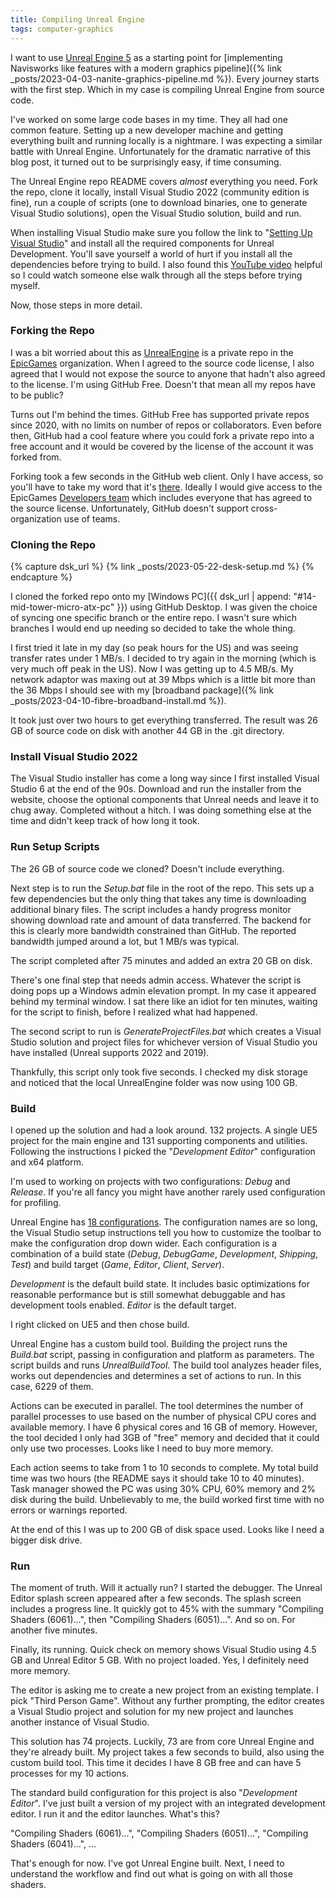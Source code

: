 ```yaml
---
title: Compiling Unreal Engine
tags: computer-graphics
---
```


I want to use [Unreal Engine 5](https://docs.unrealengine.com/5.1/en-US/) as a starting point for [implementing Navisworks like features with a modern graphics pipeline]({% link _posts/2023-04-03-nanite-graphics-pipeline.md %}). Every journey starts with the first step. Which in my case is compiling Unreal Engine from source code.

I've worked on some large code bases in my time. They all had one common feature. Setting up a new developer machine and getting everything built and running locally is a nightmare. I was expecting a similar battle with Unreal Engine. Unfortunately for the dramatic narrative of this blog post, it turned out to be surprisingly easy, if time consuming. 

The Unreal Engine repo README covers *almost* everything you need. Fork the repo, clone it locally, install Visual Studio 2022 (community edition is fine), run a couple of scripts (one to download binaries, one to generate Visual Studio solutions), open the Visual Studio solution, build and run. 

When installing Visual Studio make sure you follow the link to "[Setting Up Visual Studio](https://docs.unrealengine.com/5.2/en-US/setting-up-visual-studio-development-environment-for-cplusplus-projects-in-unreal-engine/)" and install all the required components for Unreal Development. You'll save yourself a world of hurt if you install all the dependencies before trying to build. I also found this [YouTube video](https://youtu.be/8xJRr6Yr_LU) helpful so I could watch someone else walk through all the steps before trying myself.

Now, those steps in more detail.

### Forking the Repo

I was a bit worried about this as [UnrealEngine](https://github.com/EpicGames/UnrealEngine) is a private repo in the [EpicGames](https://github.com/EpicGames) organization. When I agreed to the source code license, I also agreed that I would not expose the source to anyone that hadn't also agreed to the license. I'm using GitHub Free. Doesn't that mean all my repos have to be public?

Turns out I'm behind the times. GitHub Free has supported private repos since 2020, with no limits on number of repos or collaborators. Even before then, GitHub had a cool feature where you could fork a private repo into a free account and it would be covered by the license of the account it was forked from. 

Forking took a few seconds in the GitHub web client. Only I have access, so you'll have to take my word that it's [there](https://github.com/TheCandidStartup/UnrealEngine). Ideally I would give access to the EpicGames [Developers team](https://github.com/orgs/EpicGames/teams/developers) which includes everyone that has agreed to the source license. Unfortunately, GitHub doesn't support cross-organization use of teams. 

### Cloning the Repo

{% capture dsk_url %}
{% link _posts/2023-05-22-desk-setup.md %}
{% endcapture %}

 I cloned the forked repo onto my [Windows PC]({{ dsk_url | append: "#14-mid-tower-micro-atx-pc" }}) using GitHub Desktop. I was given the choice of syncing one specific branch or the entire repo. I wasn't sure which branches I would end up needing so decided to take the whole thing.

 I first tried it late in my day (so peak hours for the US) and was seeing transfer rates under 1 MB/s. I decided to try again in the morning (which is very much off peak in the US). Now I was getting up to 4.5 MB/s. My network adaptor was maxing out at 39 Mbps which is a little bit more than the 36 Mbps I should see with my [broadband package]({% link _posts/2023-04-10-fibre-broadband-install.md %}).

It took just over two hours to get everything transferred. The result was 26 GB of source code on disk with another 44 GB in the .git directory.

### Install Visual Studio 2022

The Visual Studio installer has come a long way since I first installed Visual Studio 6 at the end of the 90s. Download and run the installer from the website, choose the optional components that Unreal needs and leave it to chug away. Completed without a hitch. I was doing something else at the time and didn't keep track of how long it took.

### Run Setup Scripts

The 26 GB of source code we cloned? Doesn't include everything. 

Next step is to run the *Setup.bat* file in the root of the repo. This sets up a few dependencies but the only thing that takes any time is downloading additional binary files. The script includes a handy progress monitor showing download rate and amount of data transferred. The backend for this is clearly more bandwidth constrained than GitHub. The reported bandwidth jumped around a lot, but 1 MB/s was typical.

The script completed after 75 minutes and added an extra 20 GB on disk. 

There's one final step that needs admin access. Whatever the script is doing pops up a Windows admin elevation prompt. In my case it appeared behind my terminal window. I sat there like an idiot for ten minutes, waiting for the script to finish, before I realized what had happened.

The second script to run is *GenerateProjectFiles.bat* which creates a Visual Studio solution and project files for whichever version of Visual Studio you have installed (Unreal supports 2022 and 2019).

Thankfully, this script only took five seconds. I checked my disk storage and noticed that the local UnrealEngine folder was now using 100 GB.

### Build

I opened up the solution and had a look around. 132 projects. A single UE5 project for the main engine and 131 supporting components and utilities. Following the instructions I picked the "*Development Editor*" configuration and x64 platform. 

I'm used to working on projects with two configurations: *Debug* and *Release*. If you're all fancy you might have another rarely used configuration for profiling. 

Unreal Engine has [18 configurations](https://docs.unrealengine.com/5.2/en-US/build-configurations-reference-for-unreal-engine/). The configuration names are so long, the Visual Studio setup instructions tell you how to customize the toolbar to make the configuration drop down wider. Each configuration is a combination of a build state (*Debug*, *DebugGame*, *Development*, *Shipping*, *Test*) and build target (*Game*, *Editor*, *Client*, *Server*). 

*Development* is the default build state. It includes basic optimizations for reasonable performance but is still somewhat debuggable and has development tools enabled. *Editor* is the default target. 

I right clicked on UE5 and then chose build.

Unreal Engine has a custom build tool. Building the project runs the *Build.bat* script, passing in configuration and platform as parameters. The script builds and runs *UnrealBuildTool*. The build tool analyzes header files, works out dependencies and determines a set of actions to run. In this case, 6229 of them. 

Actions can be executed in parallel. The tool determines the number of parallel processes to use based on the number of physical CPU cores and available memory. I have 6 physical cores and 16 GB of memory. However, the tool decided I only had 3GB of "free" memory and decided that it could only use two processes. Looks like I need to buy more memory.

Each action seems to take from 1 to 10 seconds to complete. My total build time was two hours (the README says it should take 10 to 40 minutes). Task manager showed the PC was using 30% CPU, 60% memory and 2% disk during the build. Unbelievably to me, the build worked first time with no errors or warnings reported.

At the end of this I was up to 200 GB of disk space used. Looks like I need a bigger disk drive.

### Run

The moment of truth. Will it actually run? I started the debugger. The Unreal Editor splash screen appeared after a few seconds. The splash screen includes a progress line. It quickly got to 45% with the summary "Compiling Shaders (6061)...", then "Compiling Shaders (6051)...". And so on. For another five minutes. 

Finally, its running. Quick check on memory shows Visual Studio using 4.5 GB and Unreal Editor 5 GB. With no project loaded. Yes, I definitely need more memory. 

The editor is asking me to create a new project from an existing template. I pick "Third Person Game". Without any further prompting, the editor creates a Visual Studio project and solution for my new project and launches another instance of Visual Studio.

This solution has 74 projects. Luckily, 73 are from core Unreal Engine and they're already built. My project takes a few seconds to build, also using the custom build tool. This time it decides I have 8 GB free and can have 5 processes for my 10 actions.

The standard build configuration for this project is also "*Development Editor*". I've just built a version of my project with an integrated development editor. I run it and the editor launches. What's this?

"Compiling Shaders (6061)...", "Compiling Shaders (6051)...", "Compiling Shaders (6041)...", ...

That's enough for now. I've got Unreal Engine built. Next, I need to understand the workflow and find out what is going on with all those shaders.

